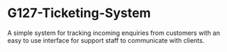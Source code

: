 # G127-Ticketing-System
A simple system for tracking incoming enquiries from customers with an easy to use interface for support staff to communicate with clients.
